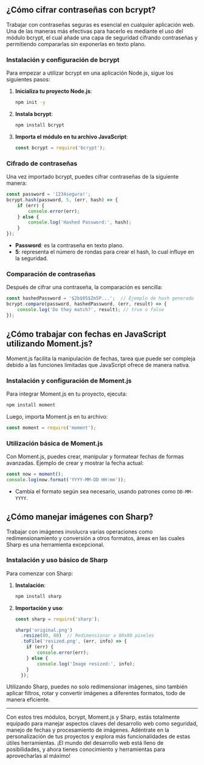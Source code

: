
## ¿Cómo cifrar contraseñas con bcrypt?

Trabajar con contraseñas seguras es esencial en cualquier aplicación web. Una de las maneras más efectivas para hacerlo es mediante el uso del módulo bcrypt, el cual añade una capa de seguridad cifrando contraseñas y permitiendo compararlas sin exponerlas en texto plano.

### Instalación y configuración de bcrypt

Para empezar a utilizar bcrypt en una aplicación Node.js, sigue los siguientes pasos:

1. **Inicializa tu proyecto Node.js**:
    
    ```bash
    npm init -y
    ```
    
2. **Instala bcrypt**:
    
    ```bash
    npm install bcrypt
    ```
    
3. **Importa el módulo en tu archivo JavaScript**:
    
    ```javascript
    const bcrypt = require('bcrypt');
    ```
    

### Cifrado de contraseñas

Una vez importado bcrypt, puedes cifrar contraseñas de la siguiente manera:

```javascript
const password = '1234segura!';
bcrypt.hash(password, 5, (err, hash) => {
    if (err) {
        console.error(err);
    } else {
        console.log('Hashed Password:', hash);
    }
});
```

- **Password**: es la contraseña en texto plano.
- **5**: representa el número de rondas para crear el hash, lo cual influye en la seguridad.

### Comparación de contraseñas

Después de cifrar una contraseña, la comparación es sencilla:

```javascript
const hashedPassword = '$2b$05$Zm5P...';  // Ejemplo de hash generado
bcrypt.compare(password, hashedPassword, (err, result) => {
    console.log('Do they match?', result); // true o false
});
```

## ¿Cómo trabajar con fechas en JavaScript utilizando Moment.js?

Moment.js facilita la manipulación de fechas, tarea que puede ser compleja debido a las funciones limitadas que JavaScript ofrece de manera nativa.

### Instalación y configuración de Moment.js

Para integrar Moment.js en tu proyecto, ejecuta:

```bash
npm install moment
```

Luego, importa Moment.js en tu archivo:

```javascript
const moment = require('moment');
```

### Utilización básica de Moment.js

Con Moment.js, puedes crear, manipular y formatear fechas de formas avanzadas. Ejemplo de crear y mostrar la fecha actual:

```javascript
const now = moment();
console.log(now.format('YYYY-MM-DD HH:mm'));
```

- Cambia el formato según sea necesario, usando patrones como `DD-MM-YYYY`.

## ¿Cómo manejar imágenes con Sharp?

Trabajar con imágenes involucra varias operaciones como redimensionamiento y conversión a otros formatos, áreas en las cuales Sharp es una herramienta excepcional.

### Instalación y uso básico de Sharp

Para comenzar con Sharp:

1. **Instalación**:
    
    ```bash
    npm install sharp
    ```
    
2. **Importación y uso**:
    
    ```javascript
    const sharp = require('sharp');
    
    sharp('original.png')
      .resize(80, 80)  // Redimensionar a 80x80 pixeles
      .toFile('resized.png', (err, info) => {
        if (err) {
            console.error(err);
        } else {
            console.log('Image resized:', info);
        }
      });
    ```
    

Utilizando Sharp, puedes no solo redimensionar imágenes, sino también aplicar filtros, rotar y convertir imágenes a diferentes formatos, todo de manera eficiente.

---

Con estos tres módulos, bcrypt, Moment.js y Sharp, estás totalmente equipado para manejar aspectos claves del desarrollo web como seguridad, manejo de fechas y procesamiento de imágenes. Adéntrate en la personalización de tus proyectos y explora más funcionalidades de estas útiles herramientas. ¡El mundo del desarrollo web está lleno de posibilidades, y ahora tienes conocimiento y herramientas para aprovecharlas al máximo!